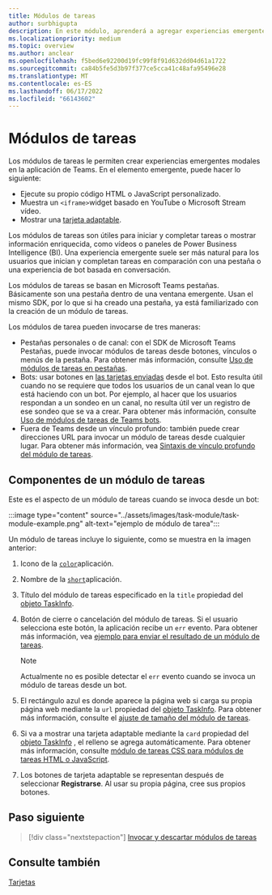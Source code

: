 ```yaml
---
title: Módulos de tareas
author: surbhigupta
description: En este módulo, aprenderá a agregar experiencias emergentes modales para recopilar o mostrar información a los usuarios de las aplicaciones de Microsoft Teams
ms.localizationpriority: medium
ms.topic: overview
ms.author: anclear
ms.openlocfilehash: f5bed6e92200d19fc99f8f91d632dd04d61a1722
ms.sourcegitcommit: ca84b5fe5d3b97f377ce5cca41c48afa95496e28
ms.translationtype: MT
ms.contentlocale: es-ES
ms.lasthandoff: 06/17/2022
ms.locfileid: "66143602"
---
```

# <a name="task-modules"></a>Módulos de tareas

Los módulos de tareas le permiten crear experiencias emergentes modales en la aplicación de Teams. En el elemento emergente, puede hacer lo siguiente:

* Ejecute su propio código HTML o JavaScript personalizado.
* Muestra un `<iframe>`widget basado en YouTube o Microsoft Stream vídeo.
* Mostrar una [tarjeta adaptable](/adaptive-cards/).

Los módulos de tareas son útiles para iniciar y completar tareas o mostrar información enriquecida, como vídeos o paneles de Power Business Intelligence (BI). Una experiencia emergente suele ser más natural para los usuarios que inician y completan tareas en comparación con una pestaña o una experiencia de bot basada en conversación.

Los módulos de tareas se basan en Microsoft Teams pestañas. Básicamente son una pestaña dentro de una ventana emergente. Usan el mismo SDK, por lo que si ha creado una pestaña, ya está familiarizado con la creación de un módulo de tareas.

Los módulos de tarea pueden invocarse de tres maneras:

* Pestañas personales o de canal: con el SDK de Microsoft Teams Pestañas, puede invocar módulos de tareas desde botones, vínculos o menús de la pestaña. Para obtener más información, consulte [Uso de módulos de tareas en pestañas](~/task-modules-and-cards/task-modules/task-modules-tabs.md).
* Bots: usar botones en [las tarjetas enviadas](~/task-modules-and-cards/cards/cards-reference.md) desde el bot. Esto resulta útil cuando no se requiere que todos los usuarios de un canal vean lo que está haciendo con un bot. Por ejemplo, al hacer que los usuarios respondan a un sondeo en un canal, no resulta útil ver un registro de ese sondeo que se va a crear. Para obtener más información, consulte [Uso de módulos de tareas de Teams bots](~/task-modules-and-cards/task-modules/task-modules-bots.md).
* Fuera de Teams desde un vínculo profundo: también puede crear direcciones URL para invocar un módulo de tareas desde cualquier lugar. Para obtener más información, vea [Sintaxis de vínculo profundo del módulo de tareas](~/task-modules-and-cards/task-modules/invoking-task-modules.md#task-module-deep-link-syntax).

## <a name="components-of-a-task-module"></a>Componentes de un módulo de tareas

Este es el aspecto de un módulo de tareas cuando se invoca desde un bot:

:::image type="content" source="../assets/images/task-module/task-module-example.png" alt-text="ejemplo de módulo de tarea":::

Un módulo de tareas incluye lo siguiente, como se muestra en la imagen anterior:

1. Icono de la [`color`](~/resources/schema/manifest-schema.md#icons)aplicación.
2. Nombre de la [`short`](~/resources/schema/manifest-schema.md#name)aplicación.
3. Título del módulo de tareas especificado en la `title` propiedad del [objeto TaskInfo](~/task-modules-and-cards/task-modules/invoking-task-modules.md#the-taskinfo-object).
4. Botón de cierre o cancelación del módulo de tareas. Si el usuario selecciona este botón, la aplicación recibe un `err` evento. Para obtener más información, vea [ejemplo para enviar el resultado de un módulo de tareas](~/task-modules-and-cards/task-modules/task-modules-tabs.md#example-of-submitting-the-result-of-a-task-module).

    > [!NOTE]
    > Actualmente no es posible detectar el `err` evento cuando se invoca un módulo de tareas desde un bot.

5. El rectángulo azul es donde aparece la página web si carga su propia página web mediante la `url` propiedad del [objeto TaskInfo](~/task-modules-and-cards/task-modules/invoking-task-modules.md#the-taskinfo-object). Para obtener más información, consulte el [ajuste de tamaño del módulo de tareas](~/task-modules-and-cards/task-modules/invoking-task-modules.md#task-module-sizing).
6. Si va a mostrar una tarjeta adaptable mediante la `card` propiedad del [objeto TaskInfo](~/task-modules-and-cards/task-modules/invoking-task-modules.md#the-taskinfo-object) , el relleno se agrega automáticamente. Para obtener más información, consulte [módulo de tareas CSS para módulos de tareas HTML o JavaScript](~/task-modules-and-cards/task-modules/invoking-task-modules.md#task-module-css-for-html-or-javascript-task-modules).
7. Los botones de tarjeta adaptable se representan después de seleccionar **Registrarse**. Al usar su propia página, cree sus propios botones.

## <a name="next-step"></a>Paso siguiente

> [!div class="nextstepaction"]
> [Invocar y descartar módulos de tareas](~/task-modules-and-cards/task-modules/invoking-task-modules.md)

## <a name="see-also"></a>Consulte también

[Tarjetas](~/task-modules-and-cards/what-are-cards.md)
